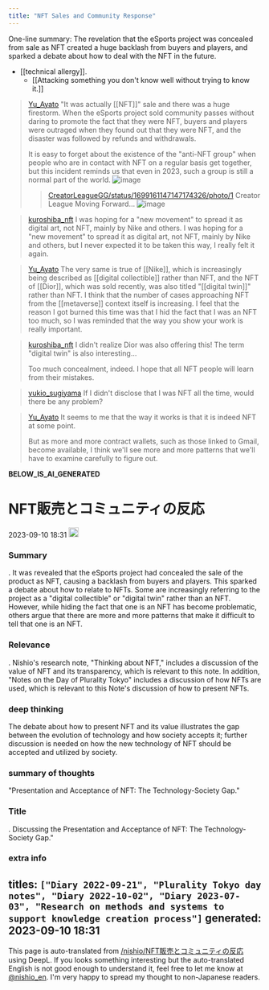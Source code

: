 ```yaml
---
title: "NFT Sales and Community Response"
---
```


One-line summary: The revelation that the eSports project was concealed from sale as NFT created a huge backlash from buyers and players, and sparked a debate about how to deal with the NFT in the future.
- [[technical allergy]].
    - [[Attacking something you don't know well without trying to know it.]]

> [Yu_Ayato](https://twitter.com/Yu_Ayato/status/1699161147147174326/photo/1) "It was actually [[NFT]]" sale and there was a huge firestorm.
>  When the eSports project sold community passes without daring to promote the fact that they were NFT, buyers and players were outraged when they found out that they were NFT, and the disaster was followed by refunds and withdrawals.
>
>  It is easy to forget about the existence of the "anti-NFT group" when people who are in contact with NFT on a regular basis get together, but this incident reminds us that even in 2023, such a group is still a normal part of the world.
>  ![image](https://pbs.twimg.com/media/F5SiA4pXQAAZpJM?format=png&name=large#.png)
>  >[CreatorLeagueGG/status/1699161147147174326/photo/1](https://twitter.com/CreatorLeagueGG/status/1699161147147174326/photo/1/status/1699161147147174326/photo/1) Creator League Moving Forward…
>  ![image](https://pbs.twimg.com/media/F5SiA4pXQAAZpJM?format=png&name=large#.png)


> [kuroshiba_nft](https://twitter.com/kuroshiba_nft/status/1699216430217183535) I was hoping for a "new movement" to spread it as digital art, not NFT, mainly by Nike and others. I was hoping for a "new movement" to spread it as digital art, not NFT, mainly by Nike and others, but I never expected it to be taken this way,
>  I really felt it again.

> [Yu_Ayato](https://twitter.com/Yu_Ayato/status/1699221087740190851) The very same is true of [[Nike]], which is increasingly being described as [[digital collectible]] rather than NFT, and the NFT of [[Dior]], which was sold recently, was also titled "[[digital twin]]" rather than NFT. I think that the number of cases approaching NFT from the [[metaverse]] context itself is increasing.
>  I feel that the reason I got burned this time was that I hid the fact that I was an NFT too much, so I was reminded that the way you show your work is really important.

> [kuroshiba_nft](https://twitter.com/kuroshiba_nft/status/1699237934883647552) I didn't realize Dior was also offering this! The term "digital twin" is also interesting...
>
>  Too much concealment, indeed.
>  I hope that all NFT people will learn from their mistakes.

> [yukio_sugiyama](https://twitter.com/yukio_sugiyama/status/1699392062557483014) If I didn't disclose that I was NFT all the time, would there be any problem?

> [Yu_Ayato](https://twitter.com/Yu_Ayato/status/1699610984942584201) It seems to me that the way it works is that it is indeed NFT at some point.
>
>  But as more and more contract wallets, such as those linked to Gmail, become available, I think we'll see more and more patterns that we'll have to examine carefully to figure out.

__BELOW_IS_AI_GENERATED__
# NFT販売とコミュニティの反応
 2023-09-10 18:31 <img src='https://scrapbox.io/api/pages/nishio-en/omni/icon' alt='omni.icon' height="19.5"/>
### Summary
.
It was revealed that the eSports project had concealed the sale of the product as NFT, causing a backlash from buyers and players. This sparked a debate about how to relate to NFTs. Some are increasingly referring to the project as a "digital collectible" or "digital twin" rather than an NFT. However, while hiding the fact that one is an NFT has become problematic, others argue that there are more and more patterns that make it difficult to tell that one is an NFT.

### Relevance
.
Nishio's research note, "Thinking about NFT," includes a discussion of the value of NFT and its transparency, which is relevant to this note. In addition, "Notes on the Day of Plurality Tokyo" includes a discussion of how NFTs are used, which is relevant to this Note's discussion of how to present NFTs.

### deep thinking
The debate about how to present NFT and its value illustrates the gap between the evolution of technology and how society accepts it; further discussion is needed on how the new technology of NFT should be accepted and utilized by society.

### summary of thoughts
"Presentation and Acceptance of NFT: The Technology-Society Gap."

### Title
.
Discussing the Presentation and Acceptance of NFT: The Technology-Society Gap."

### extra info
titles: `["Diary 2022-09-21", "Plurality Tokyo day notes", "Diary 2022-10-02", "Diary 2023-07-03", "Research on methods and systems to support knowledge creation process"]`
generated: 2023-09-10 18:31
---
This page is auto-translated from [/nishio/NFT販売とコミュニティの反応](https://scrapbox.io/nishio/NFT販売とコミュニティの反応) using DeepL. If you looks something interesting but the auto-translated English is not good enough to understand it, feel free to let me know at [@nishio_en](https://twitter.com/nishio_en). I'm very happy to spread my thought to non-Japanese readers.